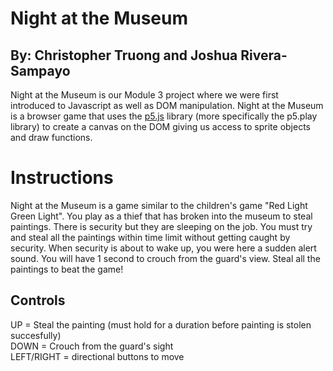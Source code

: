 # Night at the Museum
## By: Christopher Truong and Joshua Rivera-Sampayo

Night at the Museum is our Module 3 project where we were first introduced to Javascript as well as DOM manipulation. Night at the Museum is a browser game that uses the [p5.js](https://p5js.org/) library (more specifically the p5.play library) to create a canvas on the DOM giving us access to sprite objects and draw functions. 

# Instructions
Night at the Museum is a game similar to the children's game "Red Light Green Light". You play as a thief that has broken into the museum to steal paintings. There is security but they are sleeping on the job. You must try and steal all the paintings within time limit without getting caught by security. When security is about to wake up, you were here a sudden alert sound. You will have 1 second to crouch from the guard's view. Steal all the paintings to beat the game!

## Controls
UP = Steal the painting (must hold for a duration before painting is stolen succesfully)     
DOWN = Crouch from the guard's sight     
LEFT/RIGHT = directional buttons to move

